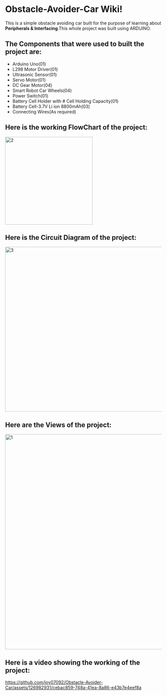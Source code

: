 # Obstacle-Avoider-Car Wiki!

This is a simple obstacle avoiding car built for the purpose of learning about **Peripherals & Interfacing**.This whole project was built using ARDUINO.

## The **Components** that were used to built the project are:
* Arduino Uno(01)
* L298 Motor Driver(01)
* Ultrasonic Sensor(01)
* Servo Motor(01)
* DC Gear Motor(04)
* Smart Robot Car Wheels(04)
* Power Switch(01)
* Battery Cell Holder with # Cell Holding Capacity(01)
* Battery Cell-3.7V Li ion 8800mAh(03)
* Connecting Wires(As required)

## Here is the working FlowChart of the project:
<img width="281" alt="2" src="https://github.com/joy07092/Obstacle-Avoider-Car/assets/126982931/554f2867-8066-4b8b-a8ba-6cf495d6b70d">

## Here is the Circuit Diagram of the project:
<img width="528" alt="3" src="https://github.com/joy07092/Obstacle-Avoider-Car/assets/126982931/31e04b99-e54d-4ff2-8c49-8bff58e27630">

## Here are the Views of the project:
<img width="689" alt="1" src="https://github.com/joy07092/Obstacle-Avoider-Car/assets/126982931/f47b16b0-21cb-4854-976d-fad3f0306b5a">

## Here is a video showing the working of the project:

https://github.com/joy07092/Obstacle-Avoider-Car/assets/126982931/cebac859-748a-41ea-8a86-e43b7e4eef8a

